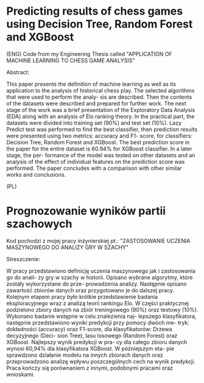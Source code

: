 # Predicting results of chess games using Decision Tree, Random Forest and XGBoost

(ENG) Code from my Engineering Thesis called "APPLICATION OF MACHINE LEARNING TO CHESS GAME ANALYSIS"

Abstract:

This paper presents the definition of machine learning as well as its application to the analysis of historical chess play. The selected algorithms that were used to perform the analy- sis are described. Then the contents of the datasets were described and prepared for further work. The next stage of the work was a brief presentation of the Exploratory Data Analysis (EDA) along with an analysis of Elo ranking theory. In the practical part, the datasets were divided into training set (90%) and test set (10%). Lazy Predict test was performed to find the best classifier, then prediction results were presented using two metrics: accuracy and F1- score, for classifiers: Decision Tree, Random Forest and XGBoost. The best prediction score in the paper for the entire dataset is 60.94% for XGBoost classifier. In a later stage, the per- formance of the model was tested on other datasets and an analysis of the effect of individual features on the prediction score was performed. The paper concludes with a comparison with other similar works and conclusions.

(PL)

# Prognozowanie wyników partii szachowych

Kod pochodzi z mojej pracy inżynierskiej pt.: "ZASTOSOWANIE UCZENIA MASZYNOWEGO DO ANALIZY GRY W SZACHY"

Streszczenie:

W pracy przedstawiono definicję uczenia maszynowego jak i zastosowania go do anali- zy gry w szachy w historii. Opisano wybrane algorytmy, które zostały wykorzystane do prze- prowadzenia analizy. Następnie opisano zawartość zbiorów danych oraz przygotowano je do dalszej pracy. Kolejnym etapem pracy było krótkie przedstawienie badania eksploracyjnego wraz z analizą teorii rankingu Elo. W części praktycznej podzielono zbiory danych na zbiór treningowego (90%) oraz testowy (10%). Wykonano badanie wstępne w celu znalezienia naj- lepszego klasyfikatora, następnie przedstawiono wyniki predykcji przy pomocy dwóch me- tryk: dokładności (accuracy) oraz F1-score, dla klasyfikatorów: Drzewa decyzyjnego (Deci- sion Tree), lasu losowego (Random Forest) oraz XGBoost. Najlepszy wynik predykcji w pra- cy dla całego zbioru danych wynosi 60,94% dla klasyfikatora XGBoost. W późniejszym eta- pie sprawdzono działanie modelu na innych zbiorach danych oraz przeprowadzono analizę wpływu poszczególnych cech na wynik predykcji. Praca kończy się porównaniem z innymi, podobnymi pracami oraz wnioskami.
